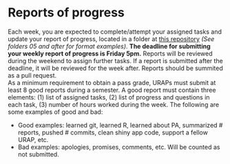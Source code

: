 # Reports of progress
Each week, you are expected to complete/attempt your assigned tasks and update your report of progress, located in a folder at [this repository](https://github.com/BITSS-OPA/URAP-week-progress) _(See folders 05 and after for format examples)_. **The deadline for submitting your weekly report of progress is Friday 5pm.** Reports will be reviewed during the weekend to assign further tasks. If a report is submitted after the deadline, it will be reviewed for the week after. Reports should be summited as a pull request.     
As a minimum requirement to obtain a pass grade, URAPs must submit at least 8 good reports during a semester. A good report must contain three elements: (1) list of assigned tasks, (2) list of progress and questions in each task, (3) number of hours worked during the week. The following are some examples of good and bad:
  - Good examples: learned git, learned R, learned about PA, summarized # reports, pushed # commits, clean shiny app code, support a fellow URAP, etc.
  - Bad examples: apologies, promises, comments, etc. Will be counted as not submitted.  
